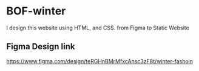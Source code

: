 # BOF-winter
I design this website using HTML, and CSS. from Figma to Static  Website

## Figma Design link
https://www.figma.com/design/teRGHnBMrMfxcAnsc3zF8t/winter-fashoin
